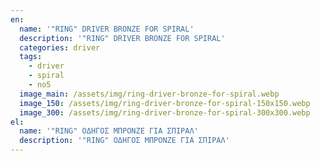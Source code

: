 ```yaml
---
en:
  name: '"RING" DRIVER BRONZE FOR SPIRAL'
  description: '"RING" DRIVER BRONZE FOR SPIRAL'
  categories: driver
  tags:
    - driver
    - spiral
    - no5
  image_main: /assets/img/ring-driver-bronze-for-spiral.webp
  image_150: /assets/img/ring-driver-bronze-for-spiral-150x150.webp
  image_300: /assets/img/ring-driver-bronze-for-spiral-300x300.webp
el:
  name: '"RING" ΟΔΗΓΟΣ ΜΠΡΟΝΖΕ ΓΙΑ ΣΠΙΡΑΛ'
  description: '"RING" ΟΔΗΓΟΣ ΜΠΡΟΝΖΕ ΓΙΑ ΣΠΙΡΑΛ'
---
```

